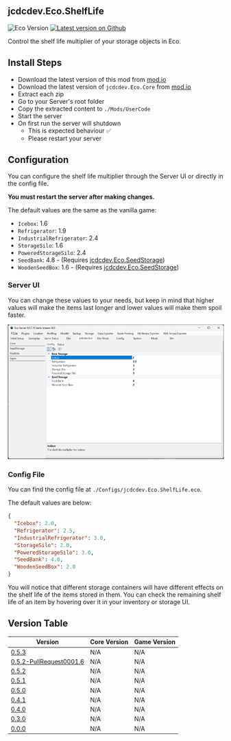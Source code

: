 ## jcdcdev.Eco.ShelfLife

![Eco Version](https://badgen.net/static/Eco/v0.10.2.1+/3a93b4)
[![Latest version on Github](https://badgen.net/github/tag/jcdcdev/jcdcdev.Eco.ShelfLife?color=3a93b4&label=Mod)](https://github.com/jcdcdev/jcdcdev.Eco.ShelfLife/releases/latest)

Control the shelf life multiplier of your storage objects in Eco.

## Install Steps

- Download the latest version of this mod from [mod.io](https://mod.io/g/eco/m/jcdcdevecoshelflife)
- Download the latest version of `jcdcdev.Eco.Core` from [mod.io](https://mod.io/g/eco/m/jcdcdevecocore)
- Extract each zip
- Go to your Server's root folder
- Copy the extracted content to `./Mods/UserCode`
- Start the server
- On first run the server will shutdown
    - This is expected behaviour ✅
    - Please restart your server

## Configuration

You can configure the shelf life multiplier through the Server UI or directly in the config file.

**You must restart the server after making changes.**

The default values are the same as the vanilla game:

- `Icebox`: 1.6
- `Refrigerator`: 1.9
- `IndustrialRefrigerator`: 2.4
- `StorageSilo`: 1.6
- `PoweredStorageSilo`: 2.4
- `SeedBank`: 4.8 - (Requires [jcdcdev.Eco.SeedStorage](https://mod.io/g/eco/m/jcdcdevecoseedstorage))
- `WoodenSeedBox`: 1.6 - (Requires [jcdcdev.Eco.SeedStorage](https://mod.io/g/eco/m/jcdcdevecoseedstorage))

### Server UI

You can change these values to your needs, but keep in mind that higher values will make the items last longer and lower values will make them spoil faster.

![Server UI](https://raw.githubusercontent.com/jcdcdev/jcdcdev.Eco.ShelfLife/main/docs/screenshots/2-config.png)

### Config File

You can find the config file at `./Configs/jcdcdev.Eco.ShelfLife.eco`.

The default values are below:

```json
{
  "Icebox": 2.0,
  "Refrigerator": 2.5,
  "IndustrialRefrigerator": 3.0,
  "StorageSilo": 2.0,
  "PoweredStorageSilo": 3.0,
  "SeedBank": 4.0,
  "WoodenSeedBox": 2.0
}
```

You will notice that different storage containers will have different effects on the shelf life of the items stored in them. You can check the remaining shelf
life of an item by hovering over it in your inventory or storage UI.

## Version Table
| Version | Core Version | Game Version |
|-----|---------| -----------|
| [0.5.3](https://github.com/jcdcdev//releases/tag/0.5.3) | N/A | N/A |
| [0.5.2-PullRequest0001.6](https://github.com/jcdcdev//releases/tag/0.5.2-PullRequest0001.6) | N/A | N/A |
| [0.5.2](https://github.com/jcdcdev//releases/tag/0.5.2) | N/A | N/A |
| [0.5.1](https://github.com/jcdcdev//releases/tag/0.5.1) | N/A | N/A |
| [0.5.0](https://github.com/jcdcdev//releases/tag/0.5.0) | N/A | N/A |
| [0.4.1](https://github.com/jcdcdev//releases/tag/0.4.1) | N/A | N/A |
| [0.4.0](https://github.com/jcdcdev//releases/tag/0.4.0) | N/A | N/A |
| [0.3.0](https://github.com/jcdcdev//releases/tag/0.3.0) | N/A | N/A |
| [0.0.0](https://github.com/jcdcdev//releases/tag/0.0.0) | N/A | N/A |
